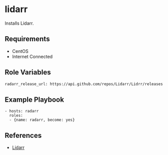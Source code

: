 lidarr
=========

Installs Lidarr.

Requirements
------------

* CentOS
* Internet Connected

Role Variables
--------------

```bash
radarr_release_url: https://api.github.com/repos/Lidarr/Lidrr/releases.linux.tar.gz # API link for releases
```

Example Playbook
----------------

```plain
- hosts: radarr
  roles:
  - {name: radarr, become: yes}
```

References
----------

* [Lidarr](https://github.com/Lidarr/Lidarr/)
